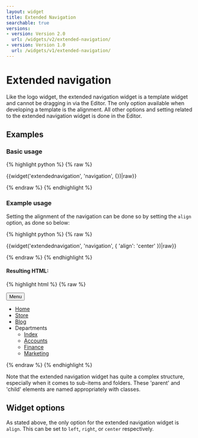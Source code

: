 ```yaml
---
layout: widget
title: Extended Navigation
searchable: true
versions:
- version: Version 2.0
  url: /widgets/v2/extended-navigation/
- version: Version 1.0
  url: /widgets/v1/extended-navigation/
---
```


# Extended navigation

Like the logo widget, the extended navigation widget is a template widget and cannot be dragging in via the Editor. The only option available when developing a template is the alignment. All other options and setting related to the extended navigation widget is done in the Editor.


## Examples 

### Basic usage

{% highlight python %}
{% raw %}

{{widget('extendednavigation', 'navigation', {})|raw}}

{% endraw %}
{% endhighlight %}

### Example usage

Setting the alignment of the navigation can be done so by setting the `align` option, as done so below:

{% highlight python %}
{% raw %}

{{widget('extendednavigation', 'navigation', {
  'align': 'center'
})|raw}}

{% endraw %}
{% endhighlight %}


#### Resulting HTML:

{% highlight html %}
{% raw %}

<div id="page-zones__template-widgets__extendednavigation-centernavigation" class="widget  widget--template-widget" data-widget-type="extendednavigation">
  <div class="bk-extendednavigation  extendednavigation  widget__extendednavigation  align-center">
    <button class="js-pull  navigation-toggle  icon  icon--bars  extendednavigation__navigation-toggle">Menu</button>
    <nav class="navigation-body  extendednavigation__navigation-body">
      <ul class="navigation-list  extendednavigation__navigation-list  js-menu-list  itemcount-7">
        <li id="menu-item_1" class="navigation-item  extendednavigation__navigation-item home selected">
          <a href="/" class="item-name  extendednavigation__item-name">Home</a>
        </li>
        <li id="menu-item_2" class="navigation-item  extendednavigation__navigation-item page">
          <a href="/store" class="item-name  extendednavigation__item-name">Store</a>
        </li>
        <li id="menu-item_3" class="navigation-item  extendednavigation__navigation-item page">
          <a href="/blog" class="item-name  extendednavigation__item-name">Blog</a>
        </li>
        <li id="menu-item_4" class="navigation-item  extendednavigation__navigation-item folder" aria-haspopup="true">
          <span class="item-name  item-name--parent  extendednavigation__item-name">Departments</span>
          <ul class="navigation-list  navigation-list--children  extendednavigation__navigation-list  itemcount-4">
            <li id="menu-item_4" class="navigation-item  navigation-item--child  extendednavigation__navigation-item index">
              <a href="/departments/index" class="item-name  extendednavigation__item-name">Index</a>
            </li>
            <li id="menu-item_5" class="navigation-item  navigation-item--child  extendednavigation__navigation-item page">
              <a href="/departments/accounts" class="item-name  extendednavigation__item-name">Accounts</a>
            </li>
            <li id="menu-item_6" class="navigation-item  navigation-item--child  extendednavigation__navigation-item page">
              <a href="/departments/finance" class="item-name  extendednavigation__item-name">Finance</a>
            </li>
            <li id="menu-item_7" class="navigation-item  navigation-item--child  extendednavigation__navigation-item page">
              <a href="/departments/marketing" class="item-name  extendednavigation__item-name">Marketing</a>
            </li>
          </ul>
        </li>
      </ul>
    </nav>
  </div>
</div>

{% endraw %}
{% endhighlight %}

Note that the extended navigation widget has quite a complex structure, especially when it comes to sub-items and folders. These 'parent' and 'child' elements are named appropriately with classes.

## Widget options

As stated above, the only option for the extended navigation widget is `align`. This can be set to `left`, `right`, or `center` respectively.
